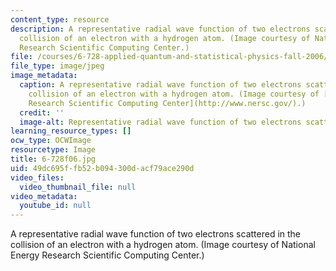 ```yaml
---
content_type: resource
description: A representative radial wave function of two electrons scattered in the
  collision of an electron with a hydrogen atom. (Image courtesy of National Energy
  Research Scientific Computing Center.)
file: /courses/6-728-applied-quantum-and-statistical-physics-fall-2006/49dc695ffb52b094300dacf79ace290d_6-728f06.jpg
file_type: image/jpeg
image_metadata:
  caption: A representative radial wave function of two electrons scattered in the
    collision of an electron with a hydrogen atom. (Image courtesy of [National Energy
    Research Scientific Computing Center](http://www.nersc.gov/).)
  credit: ''
  image-alt: Representative radial wave function of two electrons scattering.
learning_resource_types: []
ocw_type: OCWImage
resourcetype: Image
title: 6-728f06.jpg
uid: 49dc695f-fb52-b094-300d-acf79ace290d
video_files:
  video_thumbnail_file: null
video_metadata:
  youtube_id: null
---
```

A representative radial wave function of two electrons scattered in the collision of an electron with a hydrogen atom. (Image courtesy of National Energy Research Scientific Computing Center.)

